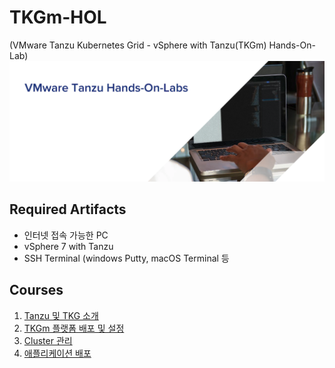 # TKGm-HOL
 (VMware Tanzu Kubernetes Grid - vSphere with Tanzu(TKGm) Hands-On-Lab)
 ![](images/tanzu_hol_header_logo.png)

## Required Artifacts
* 인터넷 접속 가능한 PC
* vSphere 7 with Tanzu
* SSH Terminal (windows Putty, macOS Terminal 등

## Courses
1. [Tanzu 및 TKG 소개](tkgm/0.introduction/)
1. [TKGm 플랫폼 배포 및 설정](tkgm/1.TKGm-setting/)
1. [Cluster 관리](tkgm/2.cluster-management/)
1. [애플리케이션 배포](tkgm/3.application-deployment/)
